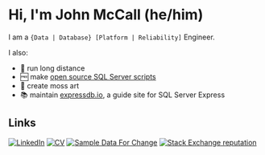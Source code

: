 # Hi, I'm John McCall (he/him)

I am a `{Data | Database} [Platform | Reliability]` Engineer.

I also:

* :runner: run long distance 
* :free: make [open source SQL Server scripts](https://github.com/LowlyDBA/dba-multitool) 
* :deciduous_tree: create moss art 
* :books: maintain [expressdb.io][expdb], a guide site for SQL Server Express

## Links

[![LinkedIn](https://img.shields.io/badge/LinkedIn--_.svg?style=social&logo=linkedin)][linkedin]
[![CV](https://img.shields.io/badge/Resume--grey?style=social&logo=json)][cv]
[![Sample Data For Change](https://img.shields.io/badge/Sample%20Data%20For%20Change%20%E2%9D%A4--red?style=social)][sdfc]
[![Stack Exchange reputation](https://img.shields.io/badge/DBA%20StackExchange-10k+-x?logo=stackexchange&style=social)][dba.se]


[sdfc]: https://sampledataforchange.github.io/
[dba.se]: https://dba.stackexchange.com/users/45616/lowlydba/
[linkedin]: https://www.linkedin.com/in/johnhmccall/
[cv]: https://registry.jsonresume.org/lowlydba
[expdb]: https://expressdb.io 
